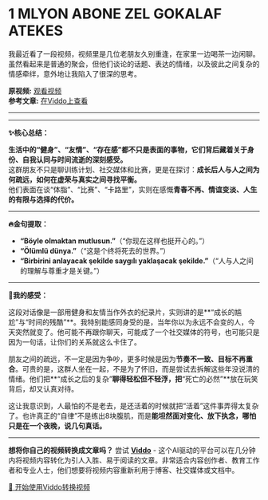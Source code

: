 # 1 MLYON ABONE ZEL GOKALAF ATEKES

我最近看了一段视频，视频里是几位老朋友久别重逢，在家里一边喝茶一边闲聊。虽然看起来是普通的聚会，但他们谈论的话题、表达的情绪，以及彼此之间复杂的情感牵绊，意外地让我陷入了很深的思考。

**原视频:** [观看视频](https://www.youtube.com/watch?v=EGKPeL4YxZA)  
**参考文章:** [在Viddo上查看](https://viddo.pro/zh/video-result/aa94c2c8-be73-455d-9ab5-ab9fda90539d)

---


---

**✨核心总结：**

**生活中的“健身”、“友情”、“存在感”都不只是表面的事物，它们背后藏着关于身份、自我认同与时间流逝的深刻感受。**  
这群朋友不只是聊训练计划、社交媒体和比赛，更是在探讨：**成长后人与人之间为何疏远，如何在虚荣与真实之间寻找平衡。**  
他们表面在谈“体脂”、“比赛”、“卡路里”，实则在感慨**青春不再、情谊变淡、人生的有限与选择的代价。**

---

**🔥金句提取：**

- **“Böyle olmaktan mutlusun.”**（“你现在这样也挺开心的。”）  
- **“Ölümlü dünya.”**（“这是个终将死去的世界。”）  
- **“Birbirini anlayacak şekilde saygılı yaklaşacak şekilde.”**（“人与人之间的理解与尊重才是关键。”）

---

**🧠我的感受：**

这段对话像是一部用健身和友情当作外衣的纪录片，实则讲的是**“成长的尴尬”与“时间的残酷”**。我特别能感同身受的是，当年你以为永远不会变的人，今天突然就变了。他可能不再跟你聊天，可能成了一个社交媒体的符号，也可能只是因为一句话，让你们的关系就这么卡住了。

朋友之间的疏远，不一定是因为争吵，更多时候是因为**节奏不一致、目标不再重合**。可贵的是，这群人坐在一起，不是为了怀旧，而是尝试去拆解这些年没说清的情绪。他们把**“成长之后的复杂”**聊得轻松但不轻浮，把**“死亡的必然”**放在玩笑背后，却又认真对待。

这让我意识到，人最怕的不是老去，是还活着的时候就把“活着”这件事弄得太复杂了。也许真正的“自律”不是练出8块腹肌，而是**能坦然面对变化、放下执念，哪怕只是在一个夜晚，说几句真话。**

---

**想将你自己的视频转换成文章吗？** 尝试 **[Viddo](https://viddo.pro/)** - 这个AI驱动的平台可以在几分钟内将视频内容转化为引人入胜、易于阅读的文章。非常适合内容创作者、教育工作者和专业人士，他们想要将视频内容重新利用于博客、社交媒体或文档中。

[🚀 开始使用Viddo转换视频](https://viddo.pro/)